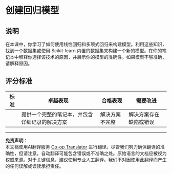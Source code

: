 <!--
CO_OP_TRANSLATOR_METADATA:
{
  "original_hash": "cc471fa89c293bc735dd3a9a0fb79b1b",
  "translation_date": "2025-09-03T16:25:06+00:00",
  "source_file": "2-Regression/3-Linear/assignment.md",
  "language_code": "zh"
}
-->
# 创建回归模型

## 说明

在本课中，你学习了如何使用线性回归和多项式回归来构建模型。利用这些知识，找到一个数据集或使用 Scikit-learn 内置的数据集来构建一个新的模型。在你的笔记本中解释你选择该技术的原因，并展示你的模型的准确性。如果模型不够准确，请解释原因。

## 评分标准

| 标准     | 卓越表现                                                    | 合格表现                   | 需要改进                       |
| -------- | ------------------------------------------------------------ | -------------------------- | ------------------------------- |
|          | 提供一个完整的笔记本，并包含详细记录的解决方案               | 解决方案不完整             | 解决方案存在缺陷或错误          |

---

**免责声明**：  
本文档使用AI翻译服务 [Co-op Translator](https://github.com/Azure/co-op-translator) 进行翻译。尽管我们努力确保翻译的准确性，但请注意，自动翻译可能包含错误或不准确之处。原始语言的文档应被视为权威来源。对于关键信息，建议使用专业人工翻译。我们不对因使用此翻译而产生的任何误解或误读承担责任。